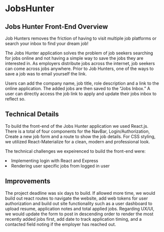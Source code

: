 <h1>JobsHunter</h1>

<h2>Jobs Hunter Front-End Overview </h2>

<p>
Job Hunters removes the friction of having to visit multiple job platforms or search your inbox to find your dream job! 
</p>

<p>
The Jobs Hunter application solves the problem of job seekers searching for jobs online and not having a simple way to save the jobs they are interested in. As employers distribute jobs across the internet, job seekers can come across jobs anywhere. Prior to Job Hunters, one of the ways to save a job was to email yourself the link.
</p>

<p>
Users can add the company name, job title, role description and a link to the online application. The added jobs are then saved to the “Jobs Inbox.” A user can directly access the job link to apply and update their jobs inbox to reflect so.
</p>

<h2>Technical Details </h2>

<p>
To build the front-end of the Jobs Hunter application we used React.js. There is a total of four components for the NavBar, Login/Authorization, Create a new job form and a route to show the job details. For CSS styling, we utilized React-Materialize for a clean, modern and professional look. 
</p>

<p>
The technical challenges we expeirenced to build the front-end were:

<li> Implementing login with React and Express</li>

<li> Rendering user specific jobs from logged in user </li>

</p>

<h2>Improvements</h2>

<p> The project deadline was six days to build. If allowed more time, we would build out react routes to navigate the website, add web tokens for user authorization and build out site functionality such as a user dashboard to upload resume, application notes and total applied jobs. Regarding UX/UI, we would update the form to post in descending order to render the most recently added jobs first, add date to track application timing, and a contacted field noting if the employer has reached out. </p>
